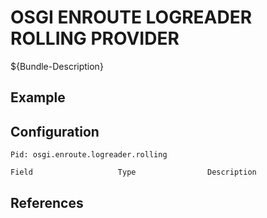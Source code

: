 # OSGI ENROUTE LOGREADER ROLLING PROVIDER

${Bundle-Description}

## Example

## Configuration

	Pid: osgi.enroute.logreader.rolling
	
	Field					Type				Description
		
	
## References

